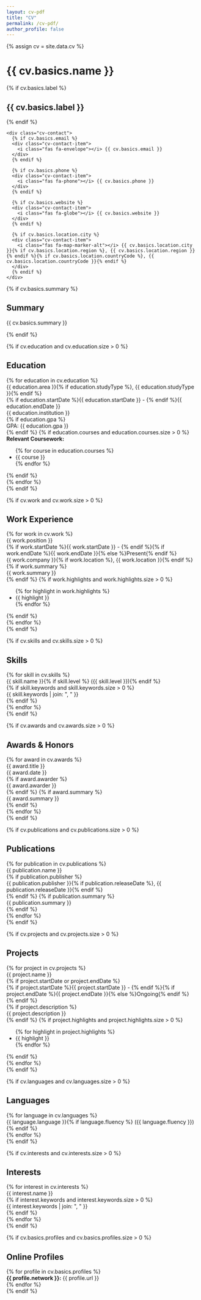 ```yaml
---
layout: cv-pdf
title: "CV"
permalink: /cv-pdf/
author_profile: false
---
```


{% assign cv = site.data.cv %}

<div class="cv-container">
  <!-- Basic Information -->
  <div class="cv-section cv-header">
    <h1>{{ cv.basics.name }}</h1>
    {% if cv.basics.label %}
    <h2>{{ cv.basics.label }}</h2>
    {% endif %}
    
    <div class="cv-contact">
      {% if cv.basics.email %}
      <div class="cv-contact-item">
        <i class="fas fa-envelope"></i> {{ cv.basics.email }}
      </div>
      {% endif %}
      
      {% if cv.basics.phone %}
      <div class="cv-contact-item">
        <i class="fas fa-phone"></i> {{ cv.basics.phone }}
      </div>
      {% endif %}
      
      {% if cv.basics.website %}
      <div class="cv-contact-item">
        <i class="fas fa-globe"></i> {{ cv.basics.website }}
      </div>
      {% endif %}
      
      {% if cv.basics.location.city %}
      <div class="cv-contact-item">
        <i class="fas fa-map-marker-alt"></i> {{ cv.basics.location.city }}{% if cv.basics.location.region %}, {{ cv.basics.location.region }}{% endif %}{% if cv.basics.location.countryCode %}, {{ cv.basics.location.countryCode }}{% endif %}
      </div>
      {% endif %}
    </div>
  </div>

  <!-- Summary -->
  {% if cv.basics.summary %}
  <div class="cv-section">
    <h2>Summary</h2>
    <p>{{ cv.basics.summary }}</p>
  </div>
  {% endif %}

  <!-- Education -->
  {% if cv.education and cv.education.size > 0 %}
  <div class="cv-section">
    <h2>Education</h2>
    {% for education in cv.education %}
    <div class="cv-entry">
      <div class="cv-entry-header">
        <div class="cv-entry-title">{{ education.area }}{% if education.studyType %}, {{ education.studyType }}{% endif %}</div>
        <div class="cv-entry-date">
          {% if education.startDate %}{{ education.startDate }} - {% endif %}{{ education.endDate }}
        </div>
      </div>
      <div class="cv-entry-organization">{{ education.institution }}</div>
      {% if education.gpa %}
      <div>GPA: {{ education.gpa }}</div>
      {% endif %}
      {% if education.courses and education.courses.size > 0 %}
      <div class="cv-entry-description">
        <strong>Relevant Coursework:</strong>
        <ul>
          {% for course in education.courses %}
          <li>{{ course }}</li>
          {% endfor %}
        </ul>
      </div>
      {% endif %}
    </div>
    {% endfor %}
  </div>
  {% endif %}

  <!-- Work Experience -->
  {% if cv.work and cv.work.size > 0 %}
  <div class="cv-section">
    <h2>Work Experience</h2>
    {% for work in cv.work %}
    <div class="cv-entry">
      <div class="cv-entry-header">
        <div class="cv-entry-title">{{ work.position }}</div>
        <div class="cv-entry-date">
          {% if work.startDate %}{{ work.startDate }} - {% endif %}{% if work.endDate %}{{ work.endDate }}{% else %}Present{% endif %}
        </div>
      </div>
      <div class="cv-entry-organization">{{ work.company }}{% if work.location %}, {{ work.location }}{% endif %}</div>
      {% if work.summary %}
      <div class="cv-entry-description">{{ work.summary }}</div>
      {% endif %}
      {% if work.highlights and work.highlights.size > 0 %}
      <div class="cv-entry-description">
        <ul>
          {% for highlight in work.highlights %}
          <li>{{ highlight }}</li>
          {% endfor %}
        </ul>
      </div>
      {% endif %}
    </div>
    {% endfor %}
  </div>
  {% endif %}

  <!-- Skills -->
  {% if cv.skills and cv.skills.size > 0 %}
  <div class="cv-section">
    <h2>Skills</h2>
    {% for skill in cv.skills %}
    <div class="cv-entry">
      <div class="cv-entry-title">{{ skill.name }}{% if skill.level %} ({{ skill.level }}){% endif %}</div>
      {% if skill.keywords and skill.keywords.size > 0 %}
      <div>{{ skill.keywords | join: ", " }}</div>
      {% endif %}
    </div>
    {% endfor %}
  </div>
  {% endif %}

  <!-- Awards -->
  {% if cv.awards and cv.awards.size > 0 %}
  <div class="cv-section">
    <h2>Awards & Honors</h2>
    {% for award in cv.awards %}
    <div class="cv-entry">
      <div class="cv-entry-header">
        <div class="cv-entry-title">{{ award.title }}</div>
        <div class="cv-entry-date">{{ award.date }}</div>
      </div>
      {% if award.awarder %}
      <div class="cv-entry-organization">{{ award.awarder }}</div>
      {% endif %}
      {% if award.summary %}
      <div class="cv-entry-description">{{ award.summary }}</div>
      {% endif %}
    </div>
    {% endfor %}
  </div>
  {% endif %}

  <!-- Publications -->
  {% if cv.publications and cv.publications.size > 0 %}
  <div class="cv-section">
    <h2>Publications</h2>
    {% for publication in cv.publications %}
    <div class="cv-entry">
      <div class="cv-entry-title">{{ publication.name }}</div>
      {% if publication.publisher %}
      <div class="cv-entry-organization">{{ publication.publisher }}{% if publication.releaseDate %}, {{ publication.releaseDate }}{% endif %}</div>
      {% endif %}
      {% if publication.summary %}
      <div class="cv-entry-description">{{ publication.summary }}</div>
      {% endif %}
    </div>
    {% endfor %}
  </div>
  {% endif %}

  <!-- Projects -->
  {% if cv.projects and cv.projects.size > 0 %}
  <div class="cv-section">
    <h2>Projects</h2>
    {% for project in cv.projects %}
    <div class="cv-entry">
      <div class="cv-entry-header">
        <div class="cv-entry-title">{{ project.name }}</div>
        {% if project.startDate or project.endDate %}
        <div class="cv-entry-date">
          {% if project.startDate %}{{ project.startDate }} - {% endif %}{% if project.endDate %}{{ project.endDate }}{% else %}Ongoing{% endif %}
        </div>
        {% endif %}
      </div>
      {% if project.description %}
      <div class="cv-entry-description">{{ project.description }}</div>
      {% endif %}
      {% if project.highlights and project.highlights.size > 0 %}
      <div class="cv-entry-description">
        <ul>
          {% for highlight in project.highlights %}
          <li>{{ highlight }}</li>
          {% endfor %}
        </ul>
      </div>
      {% endif %}
    </div>
    {% endfor %}
  </div>
  {% endif %}

  <!-- Languages -->
  {% if cv.languages and cv.languages.size > 0 %}
  <div class="cv-section">
    <h2>Languages</h2>
    {% for language in cv.languages %}
    <div class="cv-entry">
      <div class="cv-entry-title">{{ language.language }}{% if language.fluency %} ({{ language.fluency }}){% endif %}</div>
    </div>
    {% endfor %}
  </div>
  {% endif %}

  <!-- Interests -->
  {% if cv.interests and cv.interests.size > 0 %}
  <div class="cv-section">
    <h2>Interests</h2>
    {% for interest in cv.interests %}
    <div class="cv-entry">
      <div class="cv-entry-title">{{ interest.name }}</div>
      {% if interest.keywords and interest.keywords.size > 0 %}
      <div>{{ interest.keywords | join: ", " }}</div>
      {% endif %}
    </div>
    {% endfor %}
  </div>
  {% endif %}

  <!-- Online Profiles -->
  {% if cv.basics.profiles and cv.basics.profiles.size > 0 %}
  <div class="cv-section">
    <h2>Online Profiles</h2>
    <div>
      {% for profile in cv.basics.profiles %}
      <div class="cv-profile-link">
        <strong>{{ profile.network }}:</strong> {{ profile.url }}
      </div>
      {% endfor %}
    </div>
  </div>
  {% endif %}
</div>

<script>
  // Add a print button and auto-focus for PDF generation
  window.addEventListener('load', function() {
    // Add print instructions
    const printInstructions = document.createElement('div');
    printInstructions.style.cssText = `
      position: fixed;
      top: 10px;
      right: 10px;
      background: #333;
      color: white;
      padding: 10px;
      border-radius: 5px;
      font-size: 14px;
      z-index: 1000;
      box-shadow: 0 2px 10px rgba(0,0,0,0.3);
    `;
    printInstructions.innerHTML = `
      <div>Press Ctrl+P (or Cmd+P) to save as PDF</div>
      <div style="margin-top: 5px; font-size: 12px;">
        In print dialog, select "Save as PDF" as destination
      </div>
    `;
    document.body.appendChild(printInstructions);
    
    // Hide instructions after 5 seconds
    setTimeout(() => {
      printInstructions.style.opacity = '0';
      printInstructions.style.transition = 'opacity 0.5s';
      setTimeout(() => printInstructions.remove(), 500);
    }, 5000);
  });
</script>